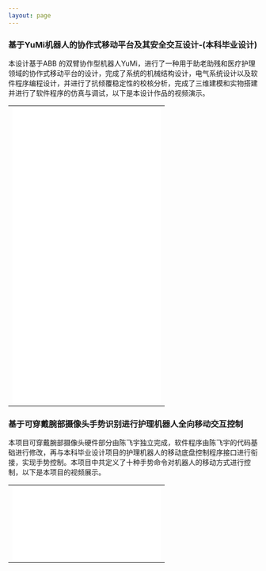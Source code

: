 ```yaml
---
layout: page
---
```


<h3>基于YuMi机器人的协作式移动平台及其安全交互设计-(本科毕业设计)</h3>
<p>
本设计基于ABB 的双臂协作型机器人YuMi，进行了一种用于助老助残和医疗护理领域的协作式移动平台的设计，完成了系统的机械结构设计，电气系统设计以及软件程序编程设计，并进行了抗倾覆稳定性的校核分析，完成了三维建模和实物搭建并进行了软件程序的仿真与调试，以下是本设计作品的视频演示。
</p>
<table>
<tr>
<td> <iframe text-align="center" src="//player.bilibili.com/player.html?aid=53345688&cid=93330430&page=1" scrolling="yes" border="0" frameborder="no" framespacing="0" allowfullscreen="true" width="100%" height="600em"> </iframe> </td>
</tr>
</table>

<h3>基于可穿戴腕部摄像头手势识别进行护理机器人全向移动交互控制</h3>
<p>
本项目可穿戴腕部摄像头硬件部分由陈飞宇独立完成，软件程序由陈飞宇的代码基础进行修改，再与本科毕业设计项目的护理机器人的移动底盘控制程序接口进行衔接，实现手势控制。本项目中共定义了十种手势命令对机器人的移动方式进行控制，以下是本项目的视频展示。
</p>
<table>
<tr>
<td> <iframe text-align="center" src="//player.bilibili.com/player.html?aid=53345688&cid=93330430&page=1" scrolling="yes" border="0" frameborder="no" framespacing="0" allowfullscreen="true" width="100%" height="100%"> </iframe> </td>
</tr>
</table>
